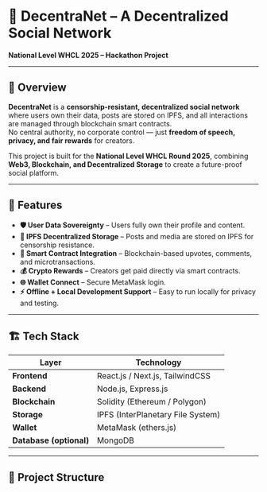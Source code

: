 # 🚀 DecentraNet – A Decentralized Social Network  
**National Level WHCL 2025 – Hackathon Project**

---

## 📌 Overview
**DecentraNet** is a **censorship-resistant, decentralized social network** where users own their data, posts are stored on IPFS, and all interactions are managed through blockchain smart contracts.  
No central authority, no corporate control — just **freedom of speech, privacy, and fair rewards** for creators.

This project is built for the **National Level WHCL Round 2025**, combining **Web3, Blockchain, and Decentralized Storage** to create a future-proof social platform.

---

## 🎯 Features
- **🛡 User Data Sovereignty** – Users fully own their profile and content.
- **📂 IPFS Decentralized Storage** – Posts and media are stored on IPFS for censorship resistance.
- **🔗 Smart Contract Integration** – Blockchain-based upvotes, comments, and microtransactions.
- **💰 Crypto Rewards** – Creators get paid directly via smart contracts.
- **🌐 Wallet Connect** – Secure MetaMask login.
- **⚡ Offline + Local Development Support** – Easy to run locally for privacy and testing.

---

## 🏗 Tech Stack
| Layer | Technology |
|-------|------------|
| **Frontend** | React.js / Next.js, TailwindCSS |
| **Backend** | Node.js, Express.js |
| **Blockchain** | Solidity (Ethereum / Polygon) |
| **Storage** | IPFS (InterPlanetary File System) |
| **Wallet** | MetaMask (ethers.js) |
| **Database (optional)** | MongoDB |

---

## 📂 Project Structure
